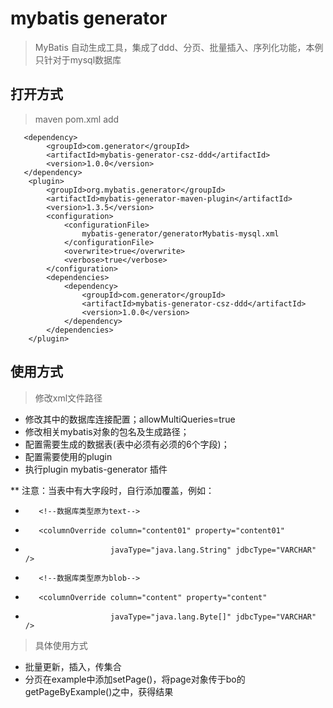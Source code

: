 # mybatis generator

> MyBatis 自动生成工具，集成了ddd、分页、批量插入、序列化功能，本例只针对于mysql数据库

## 打开方式

> maven pom.xml add 
 
       <dependency>
            <groupId>com.generator</groupId>
            <artifactId>mybatis-generator-csz-ddd</artifactId>
            <version>1.0.0</version>
       </dependency>
        <plugin>
            <groupId>org.mybatis.generator</groupId>
            <artifactId>mybatis-generator-maven-plugin</artifactId>
            <version>1.3.5</version>
            <configuration>
                <configurationFile>
                    mybatis-generator/generatorMybatis-mysql.xml
                </configurationFile>
                <overwrite>true</overwrite>
                <verbose>true</verbose>
            </configuration>
            <dependencies>
                <dependency>
                    <groupId>com.generator</groupId>
                    <artifactId>mybatis-generator-csz-ddd</artifactId>
                    <version>1.0.0</version>
                </dependency>
            </dependencies>
        </plugin>
## 使用方式

> 修改xml文件路径
* 修改其中的数据库连接配置；allowMultiQueries=true
* 修改相关mybatis对象的包名及生成路径；
* 配置需要生成的数据表(表中必须有必须的6个字段)；
* 配置需要使用的plugin
* 执行plugin mybatis-generator 插件

** 注意：当表中有大字段时，自行添加覆盖，例如：
*        <!--数据库类型原为text-->
*        <columnOverride column="content01" property="content01"
*                        javaType="java.lang.String" jdbcType="VARCHAR" />
*        <!--数据库类型原为blob-->
*        <columnOverride column="content" property="content"
*                        javaType="java.lang.Byte[]" jdbcType="VARCHAR" />

> 具体使用方式
* 批量更新，插入，传集合 
* 分页在example中添加setPage()，将page对象传于bo的getPageByExample()之中，获得结果
